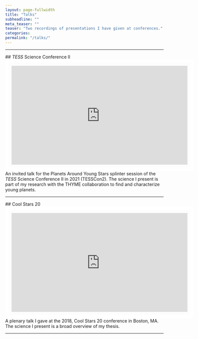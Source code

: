 ```yaml
---
layout: page-fullwidth
title: "Talks"
subheadline: ""
meta_teaser: ""
teaser: "Two recordings of presentations I have given at conferences."
categories:
permalink: "/talks/"
---
```

<!--more-->
<hr>
## <em>TESS</em> Science Conference II 
<div id="video-wrap">
<iframe width="560" height="315" src="https://www.youtube.com/embed/jKqEZbysFM0?start=3409" align="left" style="padding:10px;border:10px solid white;" frameborder="100" allowfullscreen></iframe></div>

An invited talk for the Planets Around Young Stars splinter session of the <em>TESS</em> Science Conference II in 2021 (TESSCon2). The science I present is part of my research with the THYME collaboration to find and characterize young planets. 

<hr>
## Cool Stars 20 
<iframe width="560" height="315" src="https://www.youtube.com/embed/6xjBUIFgr4c" style="padding:10px;border:10px solid white;" align="left" frameborder="100" allowfullscreen></iframe>

A plenary talk I gave at the 2018, Cool Stars 20 conference in Boston, MA. The science I present is a broad overview of my thesis. 


<hr>



